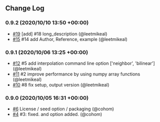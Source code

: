 ## Change Log

### 0.9.2 (2020/10/10 13:50 +00:00)
- [#19](https://github.com/taktpixel/marblingpy/pull/19) [add] #18 long_description (@leetmikeal)
- [#15](https://github.com/taktpixel/marblingpy/pull/15) #14 add Author, Reference, example (@leetmikeal)

### 0.9.1 (2020/10/06 13:25 +00:00)
- [#12](https://github.com/taktpixel/marblingpy/pull/12) #5 add interpolation command line option ['neighbor', 'bilinear'] (@leetmikeal)
- [#11](https://github.com/taktpixel/marblingpy/pull/11) #2 improve performance by using numpy array functions (@leetmikeal)
- [#10](https://github.com/taktpixel/marblingpy/pull/10) #8 fix setup, output version (@leetmikeal)

### 0.9.0 (2020/10/05 16:31 +00:00)
- [#6](https://github.com/taktpixel/marblingpy/pull/6) License / seed option / packaging (@cohom)
- [#4](https://github.com/taktpixel/marblingpy/pull/4) #3: fixed.  and  option added. (@cohom)